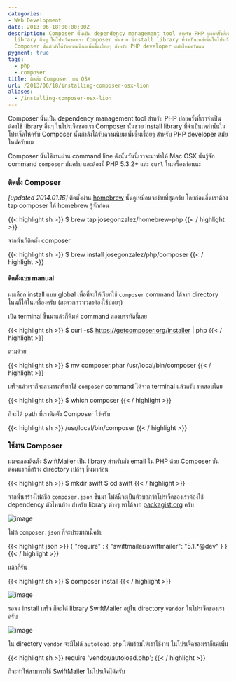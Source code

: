 ```yaml
---
categories:
- Web Development
date: 2013-06-18T00:00:00Z
description: Composer นั้นเป็น dependency management tool สำหรับ PHP บ่อยครั้งที่เราจำเป็นต้องใช้
  library อื่นๆ ในโปรเจ็คของเรา Composer นั้นช่วย install library ที่จำเป็นเหล่านั้นในโปรเจ็คให้ครับ
  Composer นั้นกำลังได้รับความนิยมเพิ่มขึ้นเรื่อยๆ สำหรับ PHP developer สมัยใหม่ครับผม
pygment: true
tags:
  - php
  - composer
title: ติดตั้ง Composer บน OSX
url: /2013/06/18/installing-composer-osx-lion
aliases:
  - /installing-composer-osx-lion
---
```


Composer นั้นเป็น dependency management tool สำหรับ PHP บ่อยครั้งที่เราจำเป็นต้องใช้ library อื่นๆ ในโปรเจ็คของเรา Composer นั้นช่วย install library ที่จำเป็นเหล่านั้นในโปรเจ็คให้ครับ Composer นั้นกำลังได้รับความนิยมเพิ่มขึ้นเรื่อยๆ สำหรับ PHP developer สมัยใหม่ครับผม

Composer นั้นใช้งานผ่าน command line ดังนั้นวันนี้เราจะมาทำให้ Mac OSX นั้นรู้จัก command <code>composer</code> กันครับ  และต้องมี PHP 5.3.2+ และ <code>curl</code> ในเครื่องก่อนนะ

### ติดตั้ง Composer

<em>[updated 2014.01.16]</em> ติดตั้งผ่าน [homebrew](http://brew.sh) นั้นดูเหมือนจะง่ายที่สุดครับ โดยก่อนอื่นเราต้อง tap  composer ให้ homebrew รู้จักก่อน

{{< highlight sh >}}
$ brew tap josegonzalez/homebrew-php
{{< / highlight >}}

จากนั้นก็ติดตั้ง composer

{{< highlight sh >}}
$ brew install josegonzalez/php/composer
{{< / highlight >}}

#### ติดตั้งแบบ manual

ผมเลือก install แบบ global เพื่อที่จะให้เรียกใช้ <code>composer</code> command ได้จาก directory ไหนก็ได้ในเครื่องครับ (สะดวกกว่าเวลาต้องใช้บ่อยๆ)

เปิด terminal ขึ้นมาแล้วก็พิมพ์ command สองบรรทัดนี้เลย

{{< highlight sh >}}
$ curl -sS https://getcomposer.org/installer | php
{{< / highlight >}}

ตามด้วย

{{< highlight sh >}}
$ mv composer.phar /usr/local/bin/composer
{{< / highlight >}}

เสร็จแล้วเราก็จะสามารถเรียกใช้ <code>composer</code> command ได้จาก terminal แล้วครับ ทดสอบโดย

{{< highlight sh >}}
$ which composer
{{< / highlight >}}

ก็จะได้ path ที่เราติดตั้ง Composer ไว้ครับ

{{< highlight sh >}}
/usr/local/bin/composer
{{< / highlight >}}

### ใช้งาน Composer

ผมจะลองติดตั้ง SwiftMailer เป็น library สำหรับส่ง email ใน PHP ด้วย Composer ขั้นตอนแรกก็สร้าง directory เปล่าๆ ขึ้นมาก่อน

{{< highlight sh >}}
$ mkdir swift
$ cd swift
{{< / highlight >}}

จากนั้นสร้างไฟล์ชื่อ <code>composer.json</code> ขึ้นมา ไฟล์นี้จะเป็นตัวบอกว่าโปรเจ็คของเราต้องใช้ dependency ตัวไหนบ้าง สำหรับ library ต่างๆ หาได้จาก [packagist.org](https://packagist.org/) ครับ

![image](https://farm3.staticflickr.com/2867/9075282740_9b46af0d7d_z.jpg)

ไฟล์ <code>composer.json</code> ก็จะประมาณนี้ครับ

{{< highlight json >}}
{
  "require" : {
    "swiftmailer/swiftmailer": "5.1.*@dev"
  }
}
{{< / highlight >}}

แล้วก็รัน

{{< highlight sh >}}
$ composer install
{{< / highlight >}}

![image](https://farm8.staticflickr.com/7453/9075336190_a56f25d621_o.png)

รอจน install เสร็จ ก็จะได้ library SwiftMailer อยู่ใน directory <code>vendor</code> ในโปรเจ็คของเราครับ

![image](https://farm4.staticflickr.com/3828/9073106529_f552a63379_o.png)

ใน directory <code>vendor</code> จะมีไฟล์ <code>autoload.php</code> ให้พร้อมให้เราใช้งาน ในโปรเจ็คของเราก็แค่เพิ่ม

{{< highlight sh >}}
require 'vendor/autoload.php';
{{< / highlight >}}

ก็จะทำให้สามารถใช้ SwiftMailer ในโปรเจ็คได้ครับ
